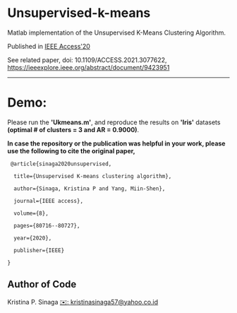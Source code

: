 # Unsupervised-k-means


Matlab implementation of the Unsupervised K-Means Clustering Algorithm.<br /> 

Published in [IEEE Access'20](https://ieeexplore.ieee.org/abstract/document/9072123/) <br /> 

See related paper, doi: 10.1109/ACCESS.2021.3077622, https://ieeexplore.ieee.org/abstract/document/9423951
***

# Demo: 
Please run the **'Ukmeans.m'**, and reproduce the results on **'Iris'** datasets **(optimal # of clusters = 3 and AR = 0.9000)**.


**In case the repository or the publication was helpful in your work, please use the following to cite the original paper,**
<pre><code> @article{sinaga2020unsupervised,<br /> 
  title={Unsupervised K-means clustering algorithm},<br /> 
  author={Sinaga, Kristina P and Yang, Miin-Shen},<br /> 
  journal={IEEE access},<br /> 
  volume={8},<br /> 
  pages={80716--80727},<br /> 
  year={2020},<br /> 
  publisher={IEEE}<br /> 
}
</code></pre>


## Author of Code  
Kristina P. Sinaga
[✉️: kristinasinaga57@yahoo.co.id](kristinasinaga57@yahoo.co.id)    
